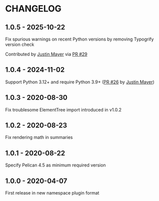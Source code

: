 CHANGELOG
=========

1.0.5 - 2025-10-22
------------------

Fix spurious warnings on recent Python versions by removing Typogrify version check

Contributed by [Justin Mayer](https://github.com/justinmayer) via [PR #29](https://github.com/pelican-plugins/render-math/pull/29/)


1.0.4 - 2024-11-02
------------------

Support Python 3.12+ and require Python 3.9+ ([PR #26](https://github.com/pelican-plugins/render-math/pull/26/) by [Justin Mayer](https://justinmayer.com))

1.0.3 - 2020-08-30
------------------

Fix troublesome ElementTree import introduced in v1.0.2

1.0.2 - 2020-08-23
------------------

Fix rendering math in summaries

1.0.1 - 2020-08-22
------------------

Specify Pelican 4.5 as minimum required version

1.0.0 - 2020-04-07
------------------

First release in new namespace plugin format
